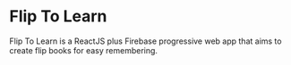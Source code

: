 # Flip To Learn
Flip To Learn is a ReactJS plus Firebase progressive web app that aims to create flip books for easy remembering.
